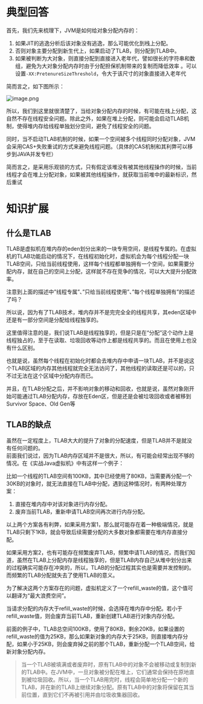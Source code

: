 # 典型回答
首先，我们先来梳理下，JVM是如何给对象分配内存的：

1. 如果JIT的逃逸分析后该对象没有逃逸，那么可能优化到栈上分配。
2. 否则对象主要分配到新生代上，如果启动了TLAB，则分配到TLAB中。
3. 如果被判断为大对象，则直接分配到直接进入老年代，譬如很长的字符串和数组，避免为大对象分配内存时由于分配担保机制带来的复制而降低效率 。可以设置`-XX:PretenureSizeThreshold`，令大于该尺寸的对象直接进入老年代

简而言之，如下图所示：

![image.png](https://cdn.nlark.com/yuque/0/2022/png/5378072/1671866089292-002857d1-4248-46bc-8710-2f17e0c5877e.png#averageHue=%23f5f4f2&clientId=u31a41438-2a71-4&from=paste&height=1446&id=u4bc28675&originHeight=1446&originWidth=2110&originalType=binary&ratio=1&rotation=0&showTitle=false&size=1130286&status=done&style=none&taskId=u13fe8c76-3324-4f3b-a729-703e07dbd3e&title=&width=2110)

所以，我们到这里就很清楚了，当给对象分配内存的时候，有可能在栈上分配，这自然不存在线程安全问题。除此之外，如果在堆上分配，则可能会启动TLAB机制，使得堆内存给线程单独划分空间，避免了线程安全的问题。

同时，当不启动TLAB机制的时候，如果一个空间被多个线程同时分配对象，JVM会采用CAS+失败重试的方式来避免线程问题。（具体的CAS机制和其利弊可以移步到JAVA并发专栏）

简而言之，是采用乐观锁的方式，只有假定该堆没有被其他线程操作的时候，当前线程才会在堆上分配对象，如果被其他线程操作，就获取当前堆中的最新标识，然后重试
# 知识扩展
## 什么是TLAB
TLAB是虚拟机在堆内存的eden划分出来的一块专用空间，是线程专属的。在虚拟机的TLAB功能启动的情况下，在线程初始化时，虚拟机会为每个线程分配一块TLAB空间，只给当前线程使用，这样每个线程都单独拥有一个空间，如果需要分配内存，就在自己的空间上分配，这样就不存在竞争的情况，可以大大提升分配效率。

注意到上面的描述中”线程专属”、”只给当前线程使用”、”每个线程单独拥有”的描述了吗？

所以说，因为有了TLAB技术，堆内存并不是完完全全的线程共享，其eden区域中还是有一部分空间是分配给线程独享的。

这里值得注意的是，我们说TLAB是线程独享的，但是只是在“分配”这个动作上是线程独占的，至于在读取、垃圾回收等动作上都是线程共享的。而且在使用上也没有什么区别。

也就是说，虽然每个线程在初始化时都会去堆内存中申请一块TLAB，并不是说这个TLAB区域的内存其他线程就完全无法访问了，其他线程的读取还是可以的，只不过无法在这个区域中分配内存而已。

并且，在TLAB分配之后，并不影响对象的移动和回收，也就是说，虽然对象刚开始可能通过TLAB分配内存，存放在Eden区，但是还是会被垃圾回收或者被移到Survivor Space、Old Gen等
## TLAB的缺点
虽然在一定程度上，TLAB大大的提升了对象的分配速度，但是TLAB并不是就没有任何问题的。<br />前面我们说过，因为TLAB内存区域并不是很大，所以，有可能会经常出现不够的情况。在《实战Java虚拟机》中有这样一个例子：

比如一个线程的TLAB空间有100KB，其中已经使用了80KB，当需要再分配一个30KB的对象时，就无法直接在TLAB中分配，遇到这种情况时，有两种处理方案：

1. 直接在堆内存中对该对象进行内存分配。
2. 废弃当前TLAB，重新申请TLAB空间再次进行内存分配。

以上两个方案各有利弊，如果采用方案1，那么就可能存在着一种极端情况，就是TLAB只剩下1KB，就会导致后续需要分配的大多数对象都需要在堆内存直接分配。

如果采用方案2，也有可能存在频繁废弃TLAB，频繁申请TLAB的情况，而我们知道，虽然在TLAB上分配内存是线程独享的，但是TLAB内存自己从堆中划分出来的过程确实可能存在冲突的，所以，TLAB的分配过程其实也是需要并发控制的。而频繁的TLAB分配就失去了使用TLAB的意义。

为了解决这两个方案存在的问题，虚拟机定义了一个refill_waste的值，这个值可以翻译为“最大浪费空间”。

当请求分配的内存大于refill_waste的时候，会选择在堆内存中分配。若小于refill_waste值，则会废弃当前TLAB，重新创建TLAB进行对象内存分配。

前面的例子中，TLAB总空间100KB，使用了80KB，剩余20KB，如果设置的refill_waste的值为25KB，那么如果新对象的内存大于25KB，则直接堆内存分配，如果小于25KB，则会废弃掉之前的那个TLAB，重新分配一个TLAB空间，给新对象分配内存。

> 当一个TLAB被填满或者废弃时，原有TLAB中的对象不会被移动或复制到新的TLAB中。在JVM中，一旦对象被分配在堆上，它们通常会保持在原地直到被垃圾回收。所以，当一个TLAB用完时，线程会简单地分配一个新的TLAB，并在新的TLAB上继续对象分配。原有TLAB中的对象将保留在其当前位置，直到它们不再被引用并由垃圾收集器回收。

<br /> 
